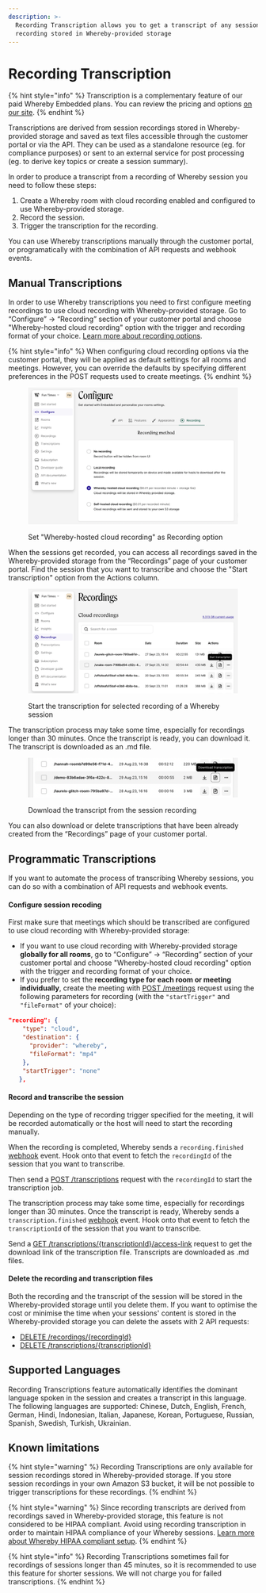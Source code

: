 ```yaml
---
description: >-
  Recording Transcription allows you to get a transcript of any session
  recording stored in Whereby-provided storage
---
```


# Recording Transcription

{% hint style="info" %}
Transcription is a complementary feature of our paid Whereby Embedded plans. You can review the pricing and options [on our site](https://whereby.com/information/embedded/pricing/).
{% endhint %}

Transcriptions are derived from session recordings stored in Whereby-provided storage and saved as text files accessible through the customer portal or via the API. They can be used as a standalone resource (eg. for compliance purposes) or sent to an external service for post processing (eg. to derive key topics or create a session summary).

In order to produce a transcript from a recording of Whereby session you need to follow these steps:

1. Create a Whereby room with cloud recording enabled and configured to use Whereby-provided storage.
2. Record the session.
3. Trigger the transcription for the recording.

You can use Whereby transcriptions manually through the customer portal, or programatically with the combination of API requests and webhook events.

## Manual Transcriptions

In order to use Whereby transcriptions you need to first configure meeting recordings to use cloud recording with Whereby-provided storage.  Go to “Configure” → “Recording” section of your customer portal and choose "Whereby-hosted cloud recording" option with the trigger and recording format of your choice. [Learn more about recording options](../recording-with-embedded/cloud-recording.md).

{% hint style="info" %}
When configuring cloud recording options via the customer portal, they will be applied as default settings for all rooms and meetings. However, you can override the defaults by specifying different preferences in the POST requests used to create meetings.
{% endhint %}

<figure><img src="../../.gitbook/assets/Screenshot 2023-09-28 at 13.55.34.png" alt=""><figcaption><p>Set "Whereby-hosted cloud recording" as Recording option</p></figcaption></figure>

When the sessions get recorded, you can access all recordings saved in the Whereby-provided storage from the “Recordings” page of your customer portal. Find the session that you want to transcribe and choose the "Start transcription" option from the Actions column.

<figure><img src="../../.gitbook/assets/Screenshot 2023-09-28 at 14.00.31.png" alt=""><figcaption><p>Start the transcription for selected recording of a Whereby session</p></figcaption></figure>

The transcription process may take some time, especially for recordings longer than 30 minutes. Once the transcript is ready, you can download it. The transcript is downloaded as an .md file.

<figure><img src="../../.gitbook/assets/Screenshot 2023-09-28 at 14.06.48.png" alt=""><figcaption><p>Download the transcript from the session recording</p></figcaption></figure>

You can also download or delete transcriptions that have been already created from the “Recordings” page of your customer portal.

## Programmatic Transcriptions

If you want to automate the process of transcribing Whereby sessions, you can do so with a combination of API requests and webhook events.&#x20;

#### Configure session recoding

First make sure that meetings which should be transcribed are configured to use cloud recording with Whereby-provided storage:&#x20;

* If you want to use cloud recording with Whereby-provided storage **globally for all rooms**, go to “Configure” → “Recording” section of your customer portal and choose "Whereby-hosted cloud recording" option with the trigger and recording format of your choice.
* If you prefer to set the **recording type for each room or meeting individually**, create the meeting with [POST /meetings](../../reference/whereby-rest-api-reference.md#meetings-1) request using the following parameters for recording (with the `"startTrigger"` and `"fileFormat"` of your choice):&#x20;

```json
"recording": {
    "type": "cloud",
    "destination": {
      "provider": "whereby",
      "fileFormat": "mp4"
    },
    "startTrigger": "none"
   },       
```

#### Record and transcribe the session

Depending on the type of recording trigger specified for the meeting, it will be recorded automatically or the host will need to start the recording manually.&#x20;

When the recording is completed, Whereby sends a `recording.finished` [webhook](../insights-suite-and-api/webhooks.md#cloud-recording-data-properties) event. Hook onto that event to fetch the `recordingId` of the session that you want to transcribe.&#x20;

Then send a [POST /transcriptions](../../reference/whereby-rest-api-reference.md#transcriptions-1) request with the  `recordingId` to start the transcription job.&#x20;

The transcription process may take some time, especially for recordings longer than 30 minutes. Once the transcript is ready, Whereby sends a `transcription.finished` [webhook](../insights-suite-and-api/webhooks.md#transcription-data-properties) event. Hook onto that event to fetch the `transcriptionId` of the session that you want to transcribe.&#x20;

Send a [GET /transcriptions/{transcriptionId}/access-link](../../reference/whereby-rest-api-reference.md#transcriptions-transcriptionid-access-link) request to get the download link of the transcription file. Transcripts are downloaded as .md files.&#x20;

#### Delete the recording and transcription files

Both the recording and the transcript of the session will be stored in the Whereby-provided storage until you delete them. If you want to optimise the cost or minimise the time when your sessions' content is stored in the Whereby-provided storage you can delete the assets with 2 API requests:

* [DELETE /recordings/{recordingId}](../../reference/whereby-rest-api-reference.md#recordings-recordingid-1)
* [DELETE /transcriptions/{transcriptionId}](../../reference/whereby-rest-api-reference.md#transcriptions-transcriptionid-1)    &#x20;

## Supported Languages

Recording Transcriptions feature automatically identifies the dominant language spoken in the session and creates a transcript in this language. The following languages are supported: Chinese, Dutch, English, French, German, Hindi, Indonesian, Italian, Japanese, Korean, Portuguese, Russian, Spanish, Swedish, Turkish, Ukrainian.

## Known limitations

{% hint style="warning" %}
Recording Transcriptions are only available for session recordings stored in Whereby-provided storage. If you store session recordings in your own Amazon S3 bucket, it will be not possible to trigger transcriptions for these recordings.
{% endhint %}

{% hint style="warning" %}
Since recording transcripts are derived from recordings saved in Whereby-provided storage, this feature is not considered to be HIPAA compliant. Avoid using recording transcription in order to maintain HIPAA compliance of your Whereby sessions. [Learn more about Whereby HIPAA compliant setup](../../whereby-101/faq-and-troubleshooting/hipaa-compliant-setup.md).
{% endhint %}

{% hint style="info" %}
Recording Transcriptions sometimes fail for recordings of sessions longer than 45 minutes, so it is recommended to use this feature for shorter sessions. We will not charge you for failed transcriptions.&#x20;
{% endhint %}
